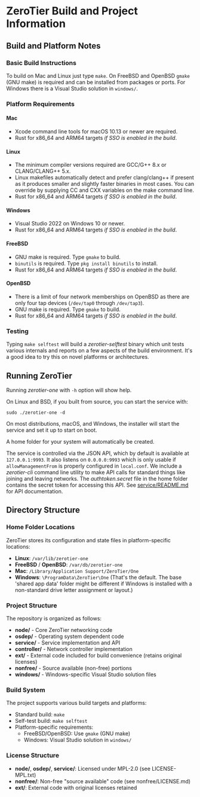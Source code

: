 # ZeroTier Build and Project Information

## Build and Platform Notes

### Basic Build Instructions

To build on Mac and Linux just type `make`. On FreeBSD and OpenBSD `gmake` (GNU make) is required and can be installed from packages or ports. For Windows there is a Visual Studio solution in `windows/`.

### Platform Requirements

#### Mac
- Xcode command line tools for macOS 10.13 or newer are required.
- Rust for x86_64 and ARM64 targets *if SSO is enabled in the build*.

#### Linux
- The minimum compiler versions required are GCC/G++ 8.x or CLANG/CLANG++ 5.x.
- Linux makefiles automatically detect and prefer clang/clang++ if present as it produces smaller and slightly faster binaries in most cases. You can override by supplying CC and CXX variables on the make command line.
- Rust for x86_64 and ARM64 targets *if SSO is enabled in the build*.

#### Windows
- Visual Studio 2022 on Windows 10 or newer.
- Rust for x86_64 and ARM64 targets *if SSO is enabled in the build*.

#### FreeBSD
- GNU make is required. Type `gmake` to build.
- `binutils` is required. Type `pkg install binutils` to install.
- Rust for x86_64 and ARM64 targets *if SSO is enabled in the build*.

#### OpenBSD
- There is a limit of four network memberships on OpenBSD as there are only four tap devices (`/dev/tap0` through `/dev/tap3`).
- GNU make is required. Type `gmake` to build.
- Rust for x86_64 and ARM64 targets *if SSO is enabled in the build*.

### Testing

Typing `make selftest` will build a *zerotier-selftest* binary which unit tests various internals and reports on a few aspects of the build environment. It's a good idea to try this on novel platforms or architectures.

## Running ZeroTier

Running *zerotier-one* with `-h` option will show help.

On Linux and BSD, if you built from source, you can start the service with:

    sudo ./zerotier-one -d

On most distributions, macOS, and Windows, the installer will start the service and set it up to start on boot.

A home folder for your system will automatically be created.

The service is controlled via the JSON API, which by default is available at `127.0.0.1:9993`. It also listens on `0.0.0.0:9993` which is only usable if `allowManagementFrom` is properly configured in `local.conf`. We include a *zerotier-cli* command line utility to make API calls for standard things like joining and leaving networks. The *authtoken.secret* file in the home folder contains the secret token for accessing this API. See [service/README.md](service/README.md) for API documentation.

## Directory Structure

### Home Folder Locations

ZeroTier stores its configuration and state files in platform-specific locations:

* **Linux**: `/var/lib/zerotier-one`
* **FreeBSD** / **OpenBSD**: `/var/db/zerotier-one`
* **Mac**: `/Library/Application Support/ZeroTier/One`
* **Windows**: `\ProgramData\ZeroTier\One` (That's the default. The base 'shared app data' folder might be different if Windows is installed with a non-standard drive letter assignment or layout.)

### Project Structure

The repository is organized as follows:

- **node/** - Core ZeroTier networking code
- **osdep/** - Operating system dependent code  
- **service/** - Service implementation and API
- **controller/** - Network controller implementation
- **ext/** - External code included for build convenience (retains original licenses)
- **nonfree/** - Source available (non-free) portions
- **windows/** - Windows-specific Visual Studio solution files

### Build System

The project supports various build targets and platforms:
- Standard build: `make`
- Self-test build: `make selftest`
- Platform-specific requirements:
  - FreeBSD/OpenBSD: Use `gmake` (GNU make)
  - Windows: Visual Studio solution in `windows/`

### License Structure

- **node/**, **osdep/**, **service/**: Licensed under MPL-2.0 (see LICENSE-MPL.txt)
- **nonfree/**: Non-free "source available" code (see nonfree/LICENSE.md)
- **ext/**: External code with original licenses retained